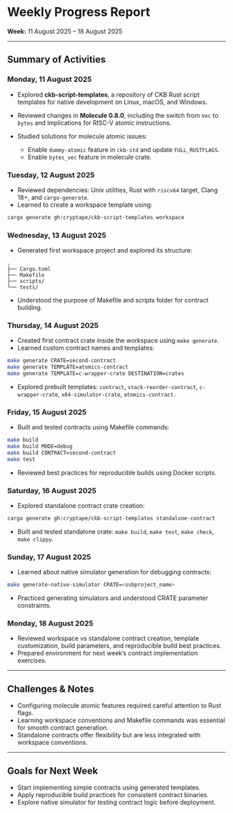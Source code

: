 # Weekly Progress Report

**Week:** 11 August 2025 – 18 August 2025


---

## Summary of Activities

### Monday, 11 August 2025

* Explored **ckb-script-templates**, a repository of CKB Rust script templates for native development on Linux, macOS, and Windows.
* Reviewed changes in **Molecule 0.8.0**, including the switch from `Vec` to `bytes` and implications for RISC-V atomic instructions.
* Studied solutions for molecule atomic issues:

  * Enable `dummy-atomic` feature in `ckb-std` and update `FULL_RUSTFLAGS`.
  * Enable `bytes_vec` feature in molecule crate.

### Tuesday, 12 August 2025

* Reviewed dependencies: Unix utilities, Rust with `riscv64` target, Clang 18+, and `cargo-generate`.
* Learned to create a workspace template using:

```bash
cargo generate gh:cryptape/ckb-script-templates workspace
```

### Wednesday, 13 August 2025

* Generated first workspace project and explored its structure:

```
.
├── Cargo.toml
├── Makefile
├── scripts/
└── tests/
```

* Understood the purpose of Makefile and scripts folder for contract building.

### Thursday, 14 August 2025

* Created first contract crate inside the workspace using `make generate`.
* Learned custom contract names and templates:

```bash
make generate CRATE=second-contract
make generate TEMPLATE=atomics-contract
make generate TEMPLATE=c-wrapper-crate DESTINATION=crates
```

* Explored prebuilt templates: `contract`, `stack-reorder-contract`, `c-wrapper-crate`, `x64-simulator-crate`, `atomics-contract`.

### Friday, 15 August 2025

* Built and tested contracts using Makefile commands:

```bash
make build
make build MODE=debug
make build CONTRACT=second-contract
make test
```

* Reviewed best practices for reproducible builds using Docker scripts.

### Saturday, 16 August 2025

* Explored standalone contract crate creation:

```bash
cargo generate gh:cryptape/ckb-script-templates standalone-contract
```

* Built and tested standalone crate: `make build`, `make test`, `make check`, `make clippy`.

### Sunday, 17 August 2025

* Learned about native simulator generation for debugging contracts:

```bash
make generate-native-simulator CRATE=<subproject_name>
```

* Practiced generating simulators and understood CRATE parameter constraints.

### Monday, 18 August 2025

* Reviewed workspace vs standalone contract creation, template customization, build parameters, and reproducible build best practices.
* Prepared environment for next week’s contract implementation exercises.

---

## Challenges & Notes

* Configuring molecule atomic features required careful attention to Rust flags.
* Learning workspace conventions and Makefile commands was essential for smooth contract generation.
* Standalone contracts offer flexibility but are less integrated with workspace conventions.

---

## Goals for Next Week

* Start implementing simple contracts using generated templates.
* Apply reproducible build practices for consistent contract binaries.
* Explore native simulator for testing contract logic before deployment.
